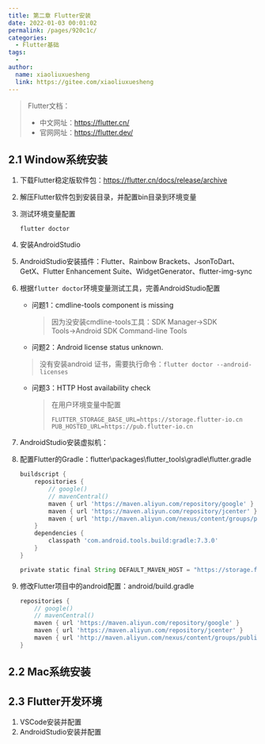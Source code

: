 ```yaml
---
title: 第二章 Flutter安装
date: 2022-01-03 00:01:02
permalink: /pages/920c1c/
categories:
  - Flutter基础
tags:
  - 
author: 
  name: xiaoliuxuesheng
  link: https://gitee.com/xiaoliuxuesheng
---
```


> Flutter文档：
>
> - 中文网址：https://flutter.cn/
> - 官网网址：https://flutter.dev/

## 2.1 Window系统安装

1. 下载Flutter稳定版软件包：https://flutter.cn/docs/release/archive

2. 解压Flutter软件包到安装目录，并配置bin目录到环境变量

3. 测试环境变量配置

   ```shell
   flutter doctor
   ```

4. 安装AndroidStudio

5. AndroidStudio安装插件：Flutter、Rainbow Brackets、JsonToDart、GetX、Flutter Enhancement Suite、WidgetGenerator、flutter-img-sync

6. 根据`flutter doctor`环境变量测试工具，完善AndroidStudio配置

   - 问题1：cmdline-tools component is missing

     > 因为没安装cmdline-tools工具：SDK Manager→SDK Tools→Android SDK Command-line Tools

   -  问题2：Android license status unknown.

     > 没有安装android 证书，需要执行命令：`flutter doctor --android-licenses`

   - 问题3：HTTP Host availability check

     > 在用户环境变量中配置
     >
     > ```shell
     > FLUTTER_STORAGE_BASE_URL=https://storage.flutter-io.cn
     > PUB_HOSTED_URL=https://pub.flutter-io.cn
     > ```

7. AndroidStudio安装虚拟机：

8. 配置Flutter的Gradle：flutter\packages\flutter_tools\gradle\flutter.gradle

   ```groovy
   buildscript {
       repositories {
           // google()
           // mavenCentral()
           maven { url 'https://maven.aliyun.com/repository/google' }
           maven { url 'https://maven.aliyun.com/repository/jcenter' }
           maven { url 'http://maven.aliyun.com/nexus/content/groups/public' }
       }
       dependencies {
           classpath 'com.android.tools.build:gradle:7.3.0'
       }
   }
   
   private static final String DEFAULT_MAVEN_HOST = "https://storage.flutter-io.cn";
   ```

9. 修改Flutter项目中的android配置：android/build.gradle

   ```groovy
   repositories {
       // google()
       // mavenCentral()
       maven { url 'https://maven.aliyun.com/repository/google' }
       maven { url 'https://maven.aliyun.com/repository/jcenter' }
       maven { url 'http://maven.aliyun.com/nexus/content/groups/public' }
   }
   ```

   

   

## 2.2 Mac系统安装



## 2.3 Flutter开发环境

1. VSCode安装并配置
2. AndroidStudio安装并配置
